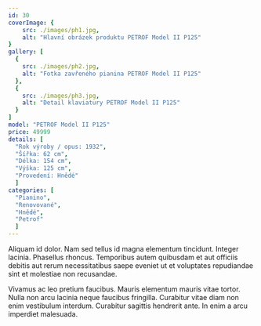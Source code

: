 ```yaml
---
id: 30
coverImage: {
    src: ./images/ph1.jpg,
    alt: "Hlavní obrázek produktu PETROF Model II P125"
}
gallery: [
  {
    src: ./images/ph2.jpg,
    alt: "Fotka zavřeného pianina PETROF Model II P125"
  },
  {
    src: ./images/ph3.jpg,
    alt: "Detail klaviatury PETROF Model II P125"
  }
]
model: "PETROF Model II P125"
price: 49999
details: [
  "Rok výroby / opus: 1932",
  "Šířka: 62 cm",
  "Délka: 154 cm",
  "Výška: 125 cm",
  "Provedení: Hnědé"
  ]
categories: [
  "Pianino",
  "Renovované",
  "Hnědé",
  "Petrof"
  ]
---
```


Aliquam id dolor. Nam sed tellus id magna elementum tincidunt. Integer lacinia. Phasellus rhoncus. Temporibus autem quibusdam et aut officiis debitis aut rerum necessitatibus saepe eveniet ut et voluptates repudiandae sint et molestiae non recusandae.

Vivamus ac leo pretium faucibus. Mauris elementum mauris vitae tortor. Nulla non arcu lacinia neque faucibus fringilla. Curabitur vitae diam non enim vestibulum interdum. Curabitur sagittis hendrerit ante. In enim a arcu imperdiet malesuada.